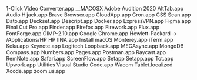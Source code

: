 1-Click Video Converter.app
__MACOSX
Adobe Audition 2020
AltTab.app
Audio Hijack.app
Brave Browser.app
CloudApp.app
Cron.app
CSS Scan.app
Dato.app
Deckset.app
Descript.app
Docker.app
ExpressVPN.app
Figma.app
Final Cut Pro.app
Finder.app
Firefox.app
Firework.app
Flux.app
FontForge.app
GIMP-2.10.app
Google Chrome.app
Hewlett-Packard -> /Applications/HP
HP
IINA.app
Install macOS Monterey.app
iTerm.app
Keka.app
Keynote.app
Logitech
Loopback.app
MEGAsync.app
MongoDB Compass.app
Numbers.app
Pages.app
Postman.app
Raycast.app
RemNote.app
Safari.app
ScreenFlow.app
Setapp
Setapp.app
Tot.app
Upwork.app
Utilities
Visual Studio Code.app
Wacom Tablet.localized
Xcode.app
zoom.us.app
